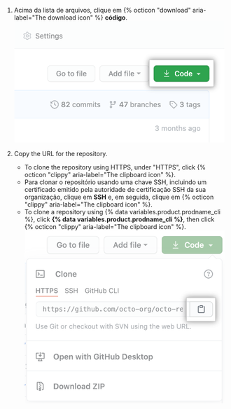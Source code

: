 1. Acima da lista de arquivos, clique em {% octicon "download" aria-label="The download icon" %} **código**. ![Botão de "Código"](/assets/images/help/repository/code-button.png)
1. Copy the URL for the repository.

   - To clone the repository using HTTPS, under "HTTPS", click {% octicon "clippy" aria-label="The clipboard icon" %}.
   - Para clonar o repositório usando uma chave SSH, incluindo um certificado emitido pela autoridade de certificação SSH da sua organização, clique em **SSH** e, em seguida, clique em {% octicon "clippy" aria-label="The clipboard icon" %}.
   - To clone a repository using {% data variables.product.prodname_cli %}, click **{% data variables.product.prodname_cli %}**, then click {% octicon "clippy" aria-label="The clipboard icon" %}. ![O ícone da área de transferência para copiar a URL para clonar um repositório com o CLI do GitHub](/assets/images/help/repository/https-url-clone-cli.png)
